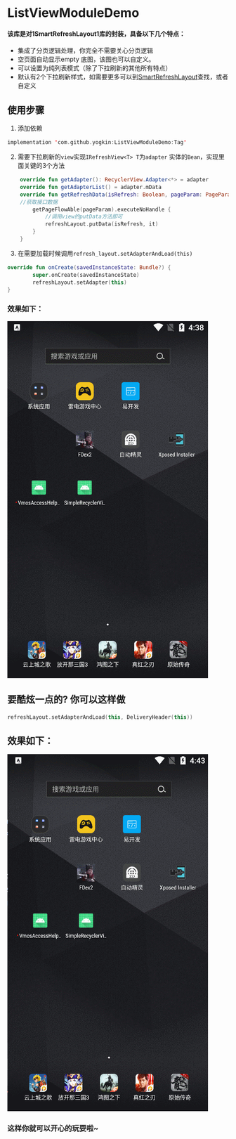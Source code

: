 # ListViewModuleDemo
#### 该库是对1SmartRefreshLayout1库的封装，具备以下几个特点：
* 集成了分页逻辑处理，你完全不需要关心分页逻辑
* 空页面自动显示empty 底图，该图也可以自定义。
* 可以设置为纯列表模式（除了下拉刷新的其他所有特点）
* 默认有2个下拉刷新样式，如需要更多可以到[SmartRefreshLayout](https://github.com/scwang90/SmartRefreshLayout)查找，或者自定义

## 使用步骤
1. 添加依赖 
```kotlin
implementation 'com.github.yogkin:ListViewModuleDemo:Tag'
```
2. 需要下拉刷新的`view`实现`IRefreshView<T> T`为`adapter` 实体的`Bean`，实现里面关键的3个方法
```kotlin
    override fun getAdapter(): RecyclerView.Adapter<*> = adapter
    override fun getAdapterList() = adapter.mData
    override fun getRefreshData(isRefresh: Boolean, pageParam: PageParam, refreshLayout: RefreshLayout) {
    //获取接口数据
        getPageFlowAble(pageParam).executeNoHandle {
            //调用view的putData方法即可
            refreshLayout.putData(isRefresh, it)
        }
    }
```

3. 在需要加载时候调用`refresh_layout.setAdapterAndLoad(this)`
```kotlin
override fun onCreate(savedInstanceState: Bundle?) {
        super.onCreate(savedInstanceState)
        refreshLayout.setAdapter(this)
}
```
 ### 效果如下：
 ![avatar](https://github.com/yogkin/ListViewModuleDemo/blob/master/gif/autoLoadNormal.gif)
 ## 要酷炫一点的? 你可以这样做
 ```kotlin
 refreshLayout.setAdapterAndLoad(this, DeliveryHeader(this))
 ```
 ## 效果如下：
![avatar](https://github.com/yogkin/ListViewModuleDemo/blob/master/gif/autoLoadHeihei.gif)
 
 ### 这样你就可以开心的玩耍啦~

